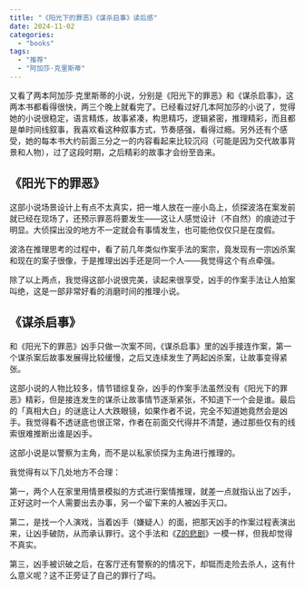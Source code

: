 ```yaml
---
title: "《阳光下的罪恶》《谋杀启事》读后感"
date: 2024-11-02
categories: 
  - "books"
tags: 
  - "推荐"
  - "阿加莎·克里斯蒂"
---
```


又看了两本阿加莎·克里斯蒂的小说，分别是《阳光下的罪恶》和《谋杀启事》，这两本书都看得很快，两三个晚上就看完了。已经看过好几本阿加莎的小说了，觉得她的小说很稳定，语言精炼，故事紧凑，构思精巧，逻辑紧密，推理精彩，而且都是单时间线叙事，我喜欢看这种叙事方式，节奏感强，看得过瘾。另外还有个感受，她的每本书大约前面三分之一的内容看起来比较沉闷（可能是因为交代故事背景和人物），过了这段时期，之后精彩的故事才会纷至沓来。

## 《阳光下的罪恶》

这部小说场景设计上有点不太真实，把一堆人放在一座小岛上，侦探波洛在案发前就已经在现场了，还预示罪恶将要发生——这让人感觉设计（不自然）的痕迹过于明显。大侦探出没的地方不一定就会有事情发生，也可能他仅仅只是在度假。  
  
波洛在推理思考的过程中，看了前几年类似作案手法的案宗，竟发现有一宗凶杀案和现在的案子很像，于是推理出凶手还是同一个人——我觉得这个有点牵强。  
  
除了以上两点，我觉得这部小说很完美，读起来很享受，凶手的作案手法让人拍案叫绝，这是一部非常好看的消磨时间的推理小说。

## 《谋杀启事》

和《阳光下的罪恶》凶手只做一次案不同，《谋杀启事》里的凶手接连作案，第一个谋杀案后故事发展得比较缓慢，之后又连续发生了两起凶杀案，让故事变得紧张。  
  
这部小说的人物比较多，情节错综复杂，凶手的作案手法虽然没有《阳光下的罪恶》精彩，但是接连发生的谋杀让故事情节逐渐紧张，不知道下一个会是谁。最后的「真相大白」的谜底让人大跌眼镜，如果作者不说，完全不知道她竟然会是凶手。我觉得看不透谜底也很正常，作者在前面交代得并不清楚，通过那些仅有的线索很难推断出谁是凶手。  
  
这部小说是以警察为主角，而不是以私家侦探为主角进行推理的。  
  
我觉得有以下几处地方不合理：  
  
第一，两个人在家里用情景模拟的方式进行案情推理，就差一点就指认出了凶手，正好这时一个人需要出去办事，另一个留下来的人被凶手灭口。  
  
第二，是找一个人演戏，当着凶手（嫌疑人）的面，把那天凶手的作案过程表演出来，让凶手破防，从而承认罪行。这个手法和《[Z的悲剧](https://www.jfsay.com/archives/2793.html)》一模一样，但我却觉得不真实。  
  
第三，凶手被识破之后，在客厅还有警察的的情况下，却铤而走险去杀人，这有什么意义呢？这不正旁证了自己的罪行了吗。
